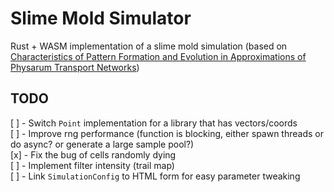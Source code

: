 # Slime Mold Simulator

Rust + WASM implementation of a slime mold simulation (based on [Characteristics of Pattern Formation and Evolution in Approximations of Physarum Transport Networks](https://uwe-repository.worktribe.com/output/980579/characteristics-of-pattern-formation-and-evolution-in-approximations-of-physarum-transport-networks))

## TODO

[ ] - Switch `Point` implementation for a library that has vectors/coords  
[ ] - Improve rng performance (function is blocking, either spawn threads or do async? or generate a large sample pool?)  
[x] - Fix the bug of cells randomly dying  
[ ] - Implement filter intensity (trail map)  
[ ] - Link `SimulationConfig` to HTML form for easy parameter tweaking  
